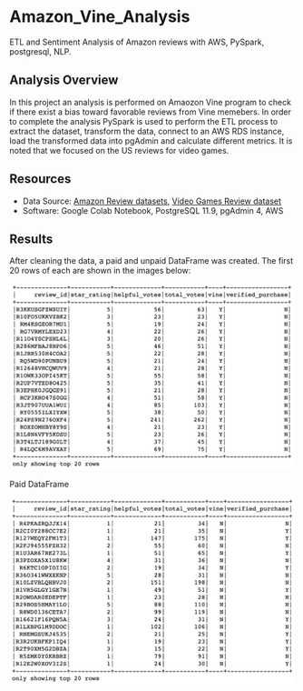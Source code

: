 # Amazon_Vine_Analysis
ETL and Sentiment Analysis of Amazon reviews with AWS, PySpark, postgresql, NLP.

## Analysis Overview
In this project an analysis is performed on Amaozon Vine program to check if there exist a bias toward favorable reviews from Vine memebers. In order to complete the analysis PySpark is used to perform the ETL process to extract the dataset, transform the data, connect to an AWS RDS instance, load the transformed data into pgAdmin and calculate different metrics. It is noted that we focused on the US reviews for video games.

## Resources
- Data Source: [Amazon Review datasets](https://s3.amazonaws.com/amazon-reviews-pds/tsv/index.txt), [Video Games Review dataset](https://s3.amazonaws.com/amazon-reviews-pds/tsv/amazon_reviews_us_Video_Games_v1_00.tsv.gz)
- Software: Google Colab Notebook, PostgreSQL 11.9, pgAdmin 4, AWS

## Results
After cleaning the data, a paid and unpaid DataFrame was created. The first 20 rows of each are shown in the images below:

![Paid Dataframe](Resources/paid_df.png)

Paid DataFrame

![Unpaid DataFrame](Resources/unpaid_df.png)

